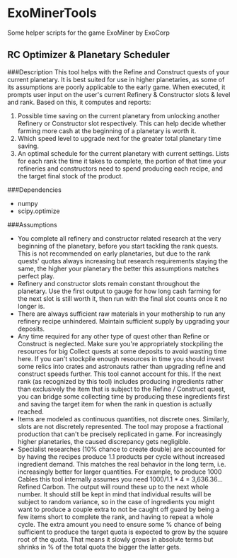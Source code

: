 # ExoMinerTools
Some helper scripts for the game ExoMiner by ExoCorp

## RC Optimizer & Planetary Scheduler
###Description
This tool helps with the Refine and Construct quests of your current planetary. It is best suited for use in higher planetaries, as some of its assumptions are poorly applicable to the early game.
When executed, it prompts user input on the user's current Refinery & Constructor slots & level and rank. Based on this, it computes and reports:
1. Possible time saving on the current planetary from unlocking another Refinery or Constructor slot respectively. This can help decide whether farming more cash at the beginning of a planetary is worth it.
2. Which speed level to upgrade next for the greater total planetary time saving.
3. An optimal schedule for the current planetary with current settings. Lists for each rank the time it takes to complete, the portion of that time your refineries and constructors need to spend producing each recipe, and the target final stock of the product.

###Dependencies
- numpy
- scipy.optimize

###Assumptions
- You complete all refinery and constructor related research at the very beginning of the planetary, before you start tackling the rank quests. This is not recommended on early planetaries, but due to the rank quests' quotas always increasing but research requirements staying the same, the higher your planetary the better this assumptions matches perfect play.
- Refinery and constructor slots remain constant throughout the planetary. Use the first output to gauge for how long cash farming for the next slot is still worth it, then run with the final slot counts once it no longer is.
- There are always sufficient raw materials in your mothership to run any refinery recipe unhindered. Maintain sufficient supply by upgrading your deposits.
- Any time required for any other type of quest other than Refine or Construct is neglected. Make sure you're appropriately stockpiling the resources for big Collect quests at some deposits to avoid wasting time here. If you can't stockpile enough resources in time you should invest some relics into crates and astronauts rather than upgrading refine and construct speeds further. This tool cannot account for this. If the next rank (as recognized by this tool) includes producing ingredients rather than exclusively the item that is subject to the Refine / Construct quest, you can bridge some collecting time by producing these ingredients first and saving the target item for when the rank in question is actually reached.
- Items are modeled as continuous quantities, not discrete ones. Similarly, slots are not discretely represented. The tool may propose a fractional production that can't be precisely replicated in game. For increasingly higher planetaries, the caused discrepancy gets negligible.
- Specialist researches (10% chance to create double) are accounted for by having the recipes produce 1.1 products per cycle without increased ingredient demand. This matches the real behavior in the long term, i.e. increasingly better for larger quantities. For example, to produce 1000 Cables this tool internally assumes you need 1000/1.1 * 4 = 3,636.36... Refined Carbon. The output will round these up to the next whole number. It should still be kept in mind that individual results will be subject to random variance, so in the case of ingredients you might want to produce a couple extra to not be caught off guard by being a few items short to complete the rank, and having to repeat a whole cycle. The extra amount you need to ensure some % chance of being sufficient to produce the target quota is expected to grow by the square root of the quota. That means it slowly grows in absolute terms but shrinks in % of the total quota the bigger the latter gets.
